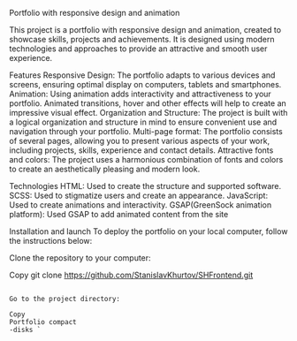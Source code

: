 Portfolio with responsive design and animation

This project is a portfolio with responsive design and animation, created to showcase skills, projects and achievements. It is designed using modern technologies and approaches to provide an attractive and smooth user experience.

Features
Responsive Design: The portfolio adapts to various devices and screens, ensuring optimal display on computers, tablets and smartphones.
Animation: Using animation adds interactivity and attractiveness to your portfolio. Animated transitions, hover and other effects will help to create an impressive visual effect.
Organization and Structure: The project is built with a logical organization and structure in mind to ensure convenient use and navigation through your portfolio.
Multi-page format: The portfolio consists of several pages, allowing you to present various aspects of your work, including projects, skills, experience and contact details.
Attractive fonts and colors: The project uses a harmonious combination of fonts and colors to create an aesthetically pleasing and modern look.

Technologies
HTML: Used to create the structure and supported software.
SCSS: Used to stigmatize users and create an appearance.
JavaScript: Used to create animations and interactivity.
GSAP(GreenSock animation platform): Used GSAP to add animated content from the site <url>

Installation and launch
To deploy the portfolio on your local computer, follow the instructions below:

Clone the repository to your computer:

Copy
git clone https://github.com/StanislavKhurtov/SHFrontend.git
```

Go to the project directory:

Copy
Portfolio compact
-disks `
